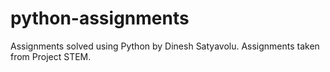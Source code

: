 # python-assignments
Assignments solved using Python by Dinesh Satyavolu. Assignments taken from Project STEM.
